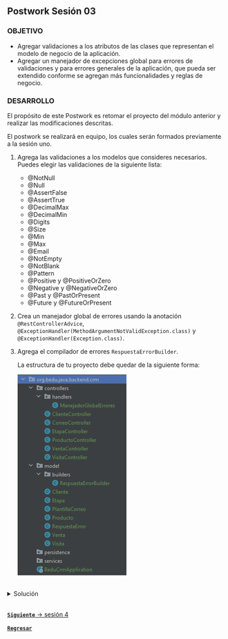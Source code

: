 ## Postwork Sesión 03

### OBJETIVO
- Agregar validaciones a los atributos de las clases que representan el modelo de negocio de la aplicación.
- Agregar un manejador de excepciones global para errores de validaciones y para errores generales de la aplicación, que pueda ser extendido conforme se agregan más funcionalidades y reglas de negocio.

### DESARROLLO

El propósito de este Postwork es retomar el proyecto del módulo anterior y realizar las modificaciones descritas.

El postwork se realizará en equipo, los cuales serán formados previamente a la sesión uno.

1. Agrega las validaciones a los modelos que consideres necesarios. Puedes elegir las validaciones de la siguiente lista:

    - @NotNull
    - @Null
    - @AssertFalse
    - @AssertTrue
    - @DecimalMax
    - @DecimalMin
    - @Digits
    - @Size
    - @Min
    - @Max
    - @Email
    - @NotEmpty
    - @NotBlank
    - @Pattern
    - @Positive y @PositiveOrZero
    - @Negative y @NegativeOrZero
    - @Past y @PastOrPresent
    - @Future y @FutureOrPresent

2. Crea un manejador global de errores usando la anotación `@RestControllerAdvice`, `@ExceptionHandler(MethodArgumentNotValidException.class)` y `@ExceptionHandler(Exception.class)`.

3. Agrega el compilador de errores `RespuestaErrorBuilder`.

    La estructura de tu proyecto debe quedar de la siguiente forma:

    ![imagen](img/img_01.png)

<br>

<details>
	<summary>Solución</summary>

1. Dentro del directorio `controllers` agrega una nueva carpeta con el nombre de `handlers` dentro crear un manejador global de errores usando la anotación `@RestControllerAdvice`.

    ```java
    @RestControllerAdvice
    public class ManejadorGlobalErrores {

        @ExceptionHandler(MethodArgumentNotValidException.class)
        public ResponseEntity<?> handleStatusException(MethodArgumentNotValidException ex, WebRequest request) {

            return RespuestaError.builder()
                    .exception(ex)
                    .mensaje("Ocurrió un error al validar la información de la petición.")
                    .ruta(request.getDescription(false).substring(4))
                    .entidad();
        }

        @ExceptionHandler(Exception.class)
        public ResponseEntity<?> manejaException(Exception ex, WebRequest request) {
            return RespuestaError.builder()
                    .status(HttpStatus.INTERNAL_SERVER_ERROR)
                    .mensaje("Ocurrió un error al procesar la petición")
                    .ruta(request.getDescription(false).substring(4))
                    .entidad();
        }
    }
    ```

2. Dentro del directorio *model* agregar la siguiente carpeta *builders*, luego crea la siguiente clase *RespuestaErrorBuilder* y agrega el siguiente código:

    ```java
    public class RespuestaErrorBuilder {
        private int estatus;
        private String mensaje;
        private Map<String, String> errores;
        private String ruta;

        public RespuestaErrorBuilder estatus(int estatus) {
            this.estatus = estatus;
            return this;
        }

        public RespuestaErrorBuilder status(HttpStatus estatus) {
            this.estatus = estatus.value();

            if (estatus.isError()) {
                this.errores.put("error", estatus.getReasonPhrase());
            }

            return this;
        }

        public RespuestaErrorBuilder errores(Map<String, String> error) {
            this.errores = errores;
            return this;
        }

        public RespuestaErrorBuilder mensaje(String mensaje) {
            this.mensaje = mensaje;
            return this;
        }
        public RespuestaErrorBuilder exception(MethodArgumentNotValidException exception) {
            HttpStatus status = HttpStatus.BAD_REQUEST;
            this.estatus = status.value();

            errores = new HashMap<>();

            exception.getBindingResult().getAllErrors().forEach((error) -> {
                String fieldName = ((FieldError) error).getField();
                String errorMessage = error.getDefaultMessage();
                errores.put(fieldName, errorMessage);
            });

            return this;
        }

        public RespuestaErrorBuilder ruta(String ruta) {
            this.ruta = ruta;
            return this;
        }

        public RespuestaError build() {
            RespuestaError respuesta = new RespuestaError();
            respuesta.setEstatus(estatus);
            respuesta.setMensaje(mensaje);
            respuesta.setErrores(errores);
            respuesta.setRuta(ruta);
            return respuesta;
        }

        public ResponseEntity<RespuestaError> entidad() {
            return ResponseEntity.status(estatus).headers(HttpHeaders.EMPTY).body(build());
        }
    }
    ```

3. Agrega las validaciones a los siguientes modelos:

    ```java
    public class Cliente {
        @PositiveOrZero(message = "El identificador no puede ser un número negativo")
        private long id;

        @NotEmpty(message = "El nombre del cliente no puede estar vacío")
        @Size(min = 5, max = 30, message = "El nombre del cliente debe tener al menos 5 letras y ser menor a 30")
        private String nombre;

        @Email
        private String correoContacto;

        @Min(value = 10, message = "Los clientes con menos de 10 empleados no son válidos")
        @Max(value = 10000, message = "Los clientes con más de 10000 empleados no son válidos")
        private String numeroEmpleados;

        @NotBlank(message = "Se debe proporcionar una dirección")
        private String direccion;
    }
    ```

    ```java
    public class Etapa {
        @PositiveOrZero(message = "El identificador de la etapa no puede ser un número negativo")
        private long etapaId;

        @NotEmpty(message = "El nombre de la etapa no puede estar en blanco.")
        @Size(min = 4, max = 30, message = "El nombre de la etapa debe tener entre 4 y 30 letras.")
        private String nombre;

        @Positive(message = "La etapa debe tener un orden positivo mayor a cero")
        private int orden;
    }
    ```

    ```java
    public class Producto {
        @PositiveOrZero(message = "El identificador del producto no puede ser un número negativo")
        private long id;

        @NotEmpty(message = "El nombre del producto no puede estar en blanco.")
        @Size(min = 4, max = 30, message = "El nombre del producto debe tener entre 4 y 30 letras.")
        private String nombre;

        private String categoria;

        @DecimalMin(value = "1.00", inclusive = true, message = "El precio del producto debe ser de al menos 1.00")
        private float precio;

        @NotEmpty(message = "El núemero de registro del producto no puede estar en blanco.")
        @Pattern(regexp = "^(\\d{3}[-]?){2}\\d{4}$")
        private String numeroRegistro;

        @PastOrPresent(message = "La fecha de creación del producto no puede ocurrir en el futuro.")
        private LocalDate fechaCreacion;
    }
    ```

    ```java
    public class Venta {
        @PositiveOrZero(message = "El identificador de la venta no puede ser un número negativo")
        private long ventaId;

        @DecimalMin(value = "1.00", inclusive = true, message = "La venta debe ser de al menos 1.00")
        private float monto;

        @NotEmpty(message = "La venta debe tener por lo menos un producto.")
        private List<Producto> productos;

        @NotNull(message = "La venta debe haberse realizado a algún cliente.")
        private Cliente cliente;

        @PastOrPresent(message = "La venta no puede ocurrir en el futuro.")
        private LocalDateTime fechaCreacion;
    }
    ```

    ```java
    public class Visita {
        @PositiveOrZero(message = "El identificador de la visita no puede ser un número negativo.")
        private long id;

        @NotNull(message = "La visita debe haberse realizado a algún cliente.")
        private Cliente cliente;

        @Future(message = "La fecha de la cita no puede ser en una fecha en el pasado.")
        private LocalDateTime fechaProgramada;

        @NotEmpty(message = "La dirección no puede estar en blanco.")
        @Size(min = 10, message = "La dirección debe tener al menos 10 letras.")
        private String direccion;

        @NotEmpty(message = "El propósito de la visita no puede estar en blanco.")
        @Size(min = 15, message = "El propósito de la visita debe tener al menos 15 letras.")
        private String proposito;

        @NotEmpty(message = "El nombre del vendedor no puede estar en blanco.")
        @Size(min = 4, max = 30, message = "El nombre del vendedor debe tener entre 4 y 30 letras.")
        private String vendedor;
    }
    ```

</details>

<br>

[**`Siguiente`** -> sesión 4](../../Sesion-04/)

[**`Regresar`**](../)
